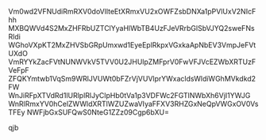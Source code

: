 Vm0wd2VFNUdiRmRXV0doVllteEtXRmxVU2xOWFZsbDNXa1pPVlUxV2NIcFhh
MXBQWVd4S2MxZHFRbUZTClYyaHlWbTB4UzFJeVRrbGlSbVJYQ2sweFNsRldi
WGhoVXpKT2MxZHVSbGRpUmxwd1EyeEplRkpxVGxkaApNbEV3VmpJeFVtUXdO
VmRYYkZacFVtNUNWVkV5TVV0U2JHUlpZMFprV0FwVFJVcEZWbXRTUzFVeFpF
ZFQKYmtwb1VqSm9WRlJVUWt0bFZrVjVUVlprYWxacldsWldiWGhMVkdkd2FW
WnJiRFpXTVdRd1lURlplRlJyClpHb0tVa1p3VDFWc2FGTlNWbXh6VjI1YWJG
WnRlRmxYV0hCelZWWldXRTlWZUZwaVIyaFFXV3RHZGxNeQpVWGxOV0VsTFEy
NWFjbGxSUFQwS0NteG1ZZz09Cgp6bXU=

qjb